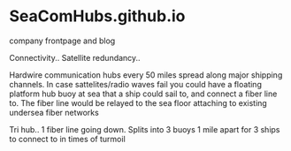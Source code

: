 # SeaComHubs.github.io
company frontpage and blog



Connectivity.. Satellite redundancy..

Hardwire communication hubs every 50 miles spread along major shipping channels. In case sattelites/radio waves fail you could have a floating platform hub buoy at sea that a ship could sail to, and connect a fiber line to. The fiber line would be relayed to the sea floor attaching to existing undersea fiber networks

Tri hub.. 1 fiber line going down. Splits into 3 buoys 1 mile apart for 3 ships to connect to in times of turmoil 
